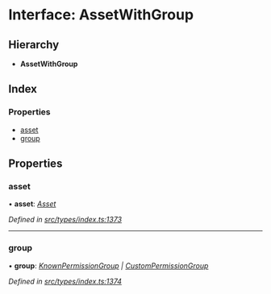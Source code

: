 # Interface: AssetWithGroup

## Hierarchy

* **AssetWithGroup**

## Index

### Properties

* [asset](assetwithgroup.md#asset)
* [group](assetwithgroup.md#group)

## Properties

###  asset

• **asset**: *[Asset](../classes/asset.md)*

*Defined in [src/types/index.ts:1373](https://github.com/PolymathNetwork/polymesh-sdk/blob/31a16a34/src/types/index.ts#L1373)*

___

###  group

• **group**: *[KnownPermissionGroup](../classes/knownpermissiongroup.md) | [CustomPermissionGroup](../classes/custompermissiongroup.md)*

*Defined in [src/types/index.ts:1374](https://github.com/PolymathNetwork/polymesh-sdk/blob/31a16a34/src/types/index.ts#L1374)*
